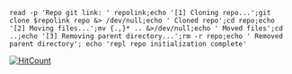 `read -p 'Repo git link: ' repolink;echo '[1] Cloning repo...';git clone $repolink repo &> /dev/null;echo ' Cloned repo';cd repo;echo '[2] Moving files...';mv {.,}* .. &>/dev/null;echo ' Moved files';cd ..;echo '[3] Removing parent directory...';rm -r repo;echo ' Removed parent directory'; echo 'repl repo initialization complete'`

[![HitCount](http://hits.dwyl.com/BlazerYoo/BlazerYoo.svg?style=flat-square)](http://hits.dwyl.com/BlazerYoo/BlazerYoo)

<!--
### Hi there 👋


**BlazerYoo/BlazerYoo** is a ✨ _special_ ✨ repository because its `README.md` (this file) appears on your GitHub profile.

Here are some ideas to get you started:

- 🔭 I’m currently working on ...
- 🌱 I’m currently learning ...
- 👯 I’m looking to collaborate on ...
- 🤔 I’m looking for help with ...
- 💬 Ask me about ...
- 📫 How to reach me: ...
- 😄 Pronouns: ...
- ⚡ Fun fact: ...
-->
